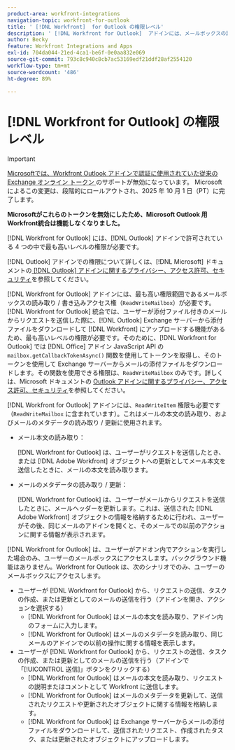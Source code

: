 ```yaml
---
product-area: workfront-integrations
navigation-topic: workfront-for-outlook
title: ' [!DNL Workfront]  for Outlook の権限レベル'
description: ' [!DNL Workfront for Outlook]  アドインには、メールボックスの読み取り / 書き込みアクセス権が必要です。 [!DNL Workfront for Outlook]  統合では、ユーザーが添付ファイル付きのメールからリクエストを送信した際に、Outlook Exchange サーバーから添付ファイルをダウンロードして  [!DNL Workfront] にアップロードする機能があるため、最も高いレベルの権限が必要です。'
author: Becky
feature: Workfront Integrations and Apps
exl-id: 704da044-21ed-4ca1-be6f-0e0aa832e069
source-git-commit: 793c8c940c8cb7ac53169edf21ddf28af2554120
workflow-type: tm+mt
source-wordcount: '486'
ht-degree: 89%

---
```


# [!DNL Workfront for Outlook] の権限レベル

>[!IMPORTANT]
>
>[Microsoftでは、Workfront Outlook アドインで認証に使用されていた従来の Exchange オンライン トークン ](https://learn.microsoft.com/en-us/office/dev/add-ins/outlook/faq-nested-app-auth-outlook-legacy-tokens) のサポートが無効になっています。 Microsoftによるこの変更は、段階的にロールアウトされ、2025 年 10 月 1 日（PT）に完了します。
>
>**Microsoftがこれらのトークンを無効にしたため、Microsoft Outlook 用Workfront統合は機能しなくなりました。**

[!DNL Workfront for Outlook] には、[!DNL Outlook] アドインで許可されている 4 つの中で最も高いレベルの権限が必要です。

[!DNL Outlook] アドインでの権限について詳しくは、[!DNL Microsoft] ドキュメントの[ [!DNL Outlook]  アドインに関するプライバシー、アクセス許可、セキュリティ](https://docs.microsoft.com//office/dev/add-ins/outlook/privacy-and-security)を参照してください。

[!DNL Workfront for Outlook] アドインには、最も高い権限範囲であるメールボックスの読み取り / 書き込みアクセス権（`ReadWriteMailbox`）が必要です。
[!DNL Workfront for Outlook] 統合では、ユーザーが添付ファイル付きのメールからリクエストを送信した際に、[!DNL Outlook] Exchange サーバーから添付ファイルをダウンロードして [!DNL Workfront] にアップロードする機能があるため、最も高いレベルの権限が必要です。そのために、[!DNL Workfront for Outlook] では [!DNL Office] アドイン JavaScript API の `mailbox.getCallbackTokenAsync()` 関数を使用してトークンを取得し、そのトークンを使用して Exchange サーバーからメールの添付ファイルをダウンロードします。その関数を使用できる権限は、`ReadWriteMailbox` のみです。詳しくは、Microsoft ドキュメントの [Outlook アドインに関するプライバシー、アクセス許可、セキュリティ](https://docs.microsoft.com//office/dev/add-ins/outlook/privacy-and-security)を参照してください。

[!DNL Workfront for Outlook] アドインには、`ReadWriteItem` 権限も必要です（`ReadWriteMailbox` に含まれています）。これはメールの本文の読み取り、およびメールのメタデータの読み取り / 更新に使用されます。

* メール本文の読み取り：

  [!DNL Workfront for Outlook] は、ユーザーがリクエストを送信したとき、または [!DNL Adobe Workfront] オブジェクトへの更新としてメール本文を送信したときに、メールの本文を読み取ります。
* メールのメタデータの読み取り / 更新：

  [!DNL Workfront for Outlook] は、ユーザーがメールからリクエストを送信したときに、メールヘッダーを更新します。これは、送信された [!DNL Adobe Workfront] オブジェクトの情報を格納するために行われ、ユーザーがその後、同じメールのアドインを開くと、そのメールでの以前のアクションに関する情報が表示されます。

[!DNL Workfront for Outlook] は、ユーザーがアドオン内でアクションを実行した場合のみ、ユーザーのメールボックスにアクセスします。バックグラウンド機能はありません。Workfront for Outlook は、次のシナリオでのみ、ユーザーのメールボックスにアクセスします。

* ユーザーが [!DNL Workfront for Outlook] から、リクエストの送信、タスクの作成、または更新としてのメールの送信を行う（アドインを開き、アクションを選択する）
   * [!DNL Workfront for Outlook] はメールの本文を読み取り、アドイン内のフォームに入力します。
   * [!DNL Workfront for Outlook] はメールのメタデータを読み取り、同じメールのアドインでの以前の操作に関する情報を表示します。
* ユーザーが [!DNL Workfront for Outlook] から、リクエストの送信、タスクの作成、または更新としてのメールの送信を行う（アドインで「[!UICONTROL 送信]」ボタンをクリックする）
   * [!DNL Workfront for Outlook] はメールの本文を読み取り、リクエストの説明またはコメントとして Workfront に送信します。
   * [!DNL Workfront for Outlook] はメールのメタデータを更新して、送信されたリクエストや更新されたオブジェクトに関する情報を格納します。
   * [!DNL Workfront for Outlook] は Exchange サーバーからメールの添付ファイルをダウンロードして、送信されたリクエスト、作成されたタスク、または更新されたオブジェクトにアップロードします。
